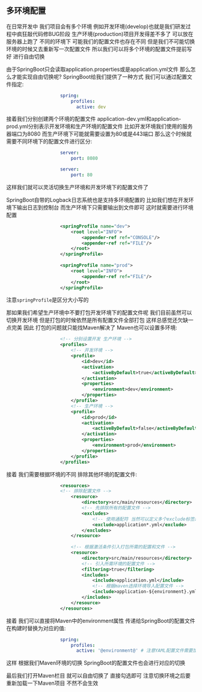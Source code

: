 ## 多环境配置
在日常开发中 我们项目会有多个环境 例如开发环境(develop)也就是我们研发过程中疯狂敲代码修BUG阶段 生产环境(production)项目开发得差不多了 可以放在服务器上跑了
不同的环境下 可能我们的配置文件也存在不同 但是我们不可能切换环境的时候又去重新写一次配置文件 所以我们可以将多个环境的配置文件提前写好 进行自由切换

由于SpringBoot只会读取application.properties或是application.yml文件 那么怎么才能实现自由切换呢? SpringBoot给我们提供了一种方式 我们可以通过配置文件指定:

```yaml
                    spring:
                        profiles:
                          active: dev
```

接着我们分别创建两个环境的配置文件 application-dev.yml和application-prod.yml分别表示开发环境和生产环境的配置文件
比如开发环境我们使用的服务器端口为8080 而生产环境下可能就需要设置为80或是443端口 那么这个时候就需要不同环境下的配置文件进行区分:

```yaml
                    server:
                        port: 8080
```

```yaml
                    server:
                        port: 80
```

这样我们就可以灵活切换生产环境和开发环境下的配置文件了

SpringBoot自带的Logback日志系统也是支持多环境配置的 比如我们想在开发环境下输出日志到控制台 而生产环境下只需要输出到文件即可 这时就需要进行环境配置

```xml
                    <springProfile name="dev">
                        <root level="INFO">
                            <appender-ref ref="CONSOLE"/>
                            <appender-ref ref="FILE"/>
                        </root>
                    </springProfile>
                    
                    <springProfile name="prod">
                        <root level="INFO">
                            <appender-ref ref="FILE"/>
                        </root>
                    </springProfile>
```

注意`springProfile`是区分大小写的

那如果我们希望生产环境中不要打包开发环境下的配置文件呢 我们目前虽然可以切换开发环境 但是打包的时候依然是所有配置文件全部打包
这样总感觉还欠缺一点完美 因此 打包的问题就只能找Maven解决了 Maven也可以设置多环境:

```xml
                    <!-- 分别设置开发 生产环境 -->
                    <profiles>
                        <!-- 开发环境 -->
                        <profile>
                            <id>dev</id>
                            <activation>
                                <activeByDefault>true</activeByDefault>
                            </activation>
                            <properties>
                                <environment>dev</environment>
                            </properties>
                        </profile>
                        <!-- 生产环境 -->
                        <profile>
                            <id>prod</id>
                            <activation>
                                <activeByDefault>false</activeByDefault>
                            </activation>
                            <properties>
                                <environment>prod</environment>
                            </properties>
                        </profile>
                    </profiles>
```

接着 我们需要根据环境的不同 排除其他环境的配置文件:

```xml
                    <resources>
                    <!-- 排除配置文件 -->
                        <resource>
                            <directory>src/main/resources</directory>
                            <!-- 先排除所有的配置文件 -->
                            <excludes>
                                <!-- 使用通配符 当然可以定义多个exclude标签进行排除 -->
                                <exclude>application*.yml</exclude>
                            </excludes>
                        </resource>
                    
                        <!-- 根据激活条件引入打包所需的配置和文件 -->
                        <resource>
                            <directory>src/main/resources</directory>
                            <!-- 引入所需环境的配置文件 -->
                            <filtering>true</filtering>
                            <includes>
                                <include>application.yml</include>
                                <!-- 根据maven选择环境导入配置文件 -->
                                <include>application-${environment}.yml</include>
                            </includes>
                        </resource>
                    </resources>
```

接着 我们可以直接将Maven中的environment属性 传递给SpringBoot的配置文件 在构建时替换为对应的值:

```yaml
                    spring:
                        profiles:
                          active: '@environment@' # 注意YAML配置文件需要加单引号 否则会报错
```

这样 根据我们Maven环境的切换 SpringBoot的配置文件也会进行对应的切换

最后我们打开Maven栏目 就可以自由切换了 直接勾选即可 注意切换环境之后要重新加载一下Maven项目 不然不会生效